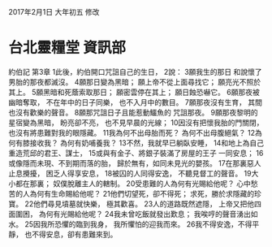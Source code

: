 ﻿
2017年2月1日 大年初五 修改

# 台北靈糧堂 資訊部

 約伯記 第3章
1此後，約伯開口咒詛自己的生日， 
2說：
3願我生的那日
和說懷了男胎的那夜都滅沒。
4願那日變為黑暗；
願上帝不從上面尋找它；
願亮光不照於其上。
5願黑暗和死蔭索取那日；
願密雲停在其上；
願日蝕恐嚇它。
6願那夜被幽暗奪取，
不在年中的日子同樂，
也不入月中的數目。
7願那夜沒有生育，
其間也沒有歡樂的聲音。
8願那咒詛日子且能惹動鱷魚的
咒詛那夜。
9願那夜黎明的星宿變為黑暗，
盼亮卻不亮，
也不見早晨的光線；
10因沒有把懷我胎的門關閉，
也沒有將患難對我的眼隱藏。
11我為何不出母胎而死？
為何不出母腹絕氣？
12為何有膝接收我？
為何有奶哺養我？
13不然，我就早已躺臥安睡，
14和地上為自己重造荒邱的君王、謀士，
15或與有金子、將銀子裝滿了房屋的王子
一同安息；
16或像隱而未現、不到期而落的胎，
歸於無有，如同未見光的嬰孩。
17在那裏惡人止息攪擾，
困乏人得享安息，
18被囚的人同得安逸，
不聽見督工的聲音。
19大小都在那裏；
奴僕脫離主人的轄制。
20受患難的人為何有光賜給他呢？
心中愁苦的人為何有生命賜給他呢？
21他們切望死，卻不得死；
求死，勝於求隱藏的珍寶。
22他們尋見墳墓就快樂，
極其歡喜。
23人的道路既然遮隱，
上帝又把他四面圍困，
為何有光賜給他呢？
24我未曾吃飯就發出歎息；
我唉哼的聲音湧出如水。
25因我所恐懼的臨到我身，
我所懼怕的迎我而來。
26我不得安逸，不得平靜，
也不得安息，卻有患難來到。
